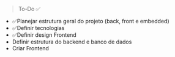 > To-Do ✅

- ✅Planejar estrutura geral do projeto (back, front e embedded)
- ✅Definir tecnologias
- ✅Definir design Frontend
- Definir estrutura do backend e banco de dados
- Criar Frontend